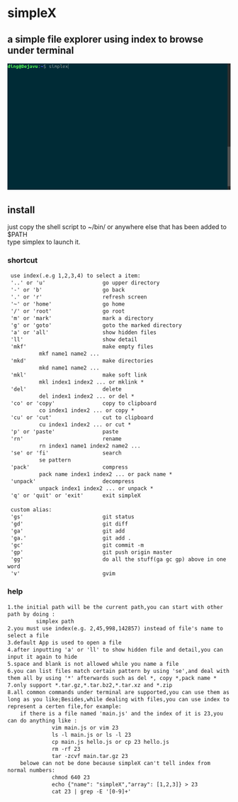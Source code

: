 # simpleX
## a simple file explorer using index to browse under terminal
![](https://github.com/b2ns/simpleX/blob/master/demo.gif)
## install
just copy the shell script to ~/bin/ or anywhere else that has been added to $PATH  
type simplex to launch it.
### shortcut
     use index(.e.g 1,2,3,4) to select a item:
     '..' or 'u'                  go upper directory
     '-' or 'b'                   go back
     '.' or 'r'                   refresh screen
     '~' or 'home'                go home
     '/' or 'root'                go root
     'm' or 'mark'                mark a directory
     'g' or 'goto'                goto the marked directory
     'a' or 'all'                 show hidden files
     'll'                         show detail
     'mkf'                        make empty files
              mkf name1 name2 ...
     'mkd'                        make directories
              mkd name1 name2 ...
     'mkl'                        make soft link
              mkl index1 index2 ... or mklink * 
     'del'                        delete
              del index1 index2 ... or del * 
     'co' or 'copy'               copy to clipboard
              co index1 index2 ... or copy * 
     'cu' or 'cut'                cut to clipboard
              cu index1 index2 ... or cut * 
     'p' or 'paste'               paste
     'rn'                         rename
              rn index1 name1 index2 name2 ...
     'se' or 'fi'                 search
              se pattern
     'pack'                       compress
              pack name index1 index2 ... or pack name * 
     'unpack'                     decompress
              unpack index1 index2 ... or unpack * 
     'q' or 'quit' or 'exit'      exit simpleX

     custom alias:
     'gs'                         git status
     'gd'                         git diff
     'ga'                         git add
     'ga.'                        git add .
     'gc'                         git commit -m
     'gp'                         git push origin master
     'gg'                         do all the stuff(ga gc gp) above in one word
     'v'                          gvim

    
### help
    1.the initial path will be the current path,you can start with other path by doing :
             simplex path
    2.you must use index(e.g. 2,45,998,142857) instead of file's name to select a file
    3.default App is used to open a file
    4.after inputting 'a' or 'll' to show hidden file and detail,you can input it again to hide
    5.space and blank is not allowed while you name a file
    6.you can list files match certain pattern by using 'se',and deal with them all by using '*' afterwards such as del *, copy *,pack name *
    7.only support *.tar.gz,*.tar.bz2,*.tar.xz and *.zip
    8.all common commands under terminal are supported,you can use them as long as you like;Besides,while dealing with files,you can use index to represent a certen file,for example: 
        if there is a file named 'main.js' and the index of it is 23,you can do anything like :
                  vim main.js or vim 23
                  ls -l main.js or ls -l 23
                  cp main.js hello.js or cp 23 hello.js
                  rm -rf 23
                  tar -zcvf main.tar.gz 23
        belowe can not be done because simpleX can't tell index from normal numbers:
                  chmod 640 23
                  echo {"name": "simpleX","array": [1,2,3]} > 23
                  cat 23 | grep -E '[0-9]+'
